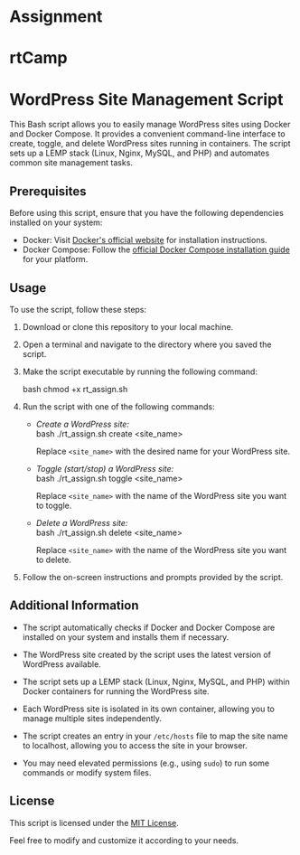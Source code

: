 # Assignment
# rtCamp
# WordPress Site Management Script

This Bash script allows you to easily manage WordPress sites using Docker and Docker Compose. It provides a convenient command-line interface to create, toggle, and delete WordPress sites running in containers. The script sets up a LEMP stack (Linux, Nginx, MySQL, and PHP) and automates common site management tasks.

## Prerequisites

Before using this script, ensure that you have the following dependencies installed on your system:

- Docker: Visit [Docker's official website](https://www.docker.com/get-started) for installation instructions.
- Docker Compose: Follow the [official Docker Compose installation guide](https://docs.docker.com/compose/install/) for your platform.

## Usage

To use the script, follow these steps:

1. Download or clone this repository to your local machine.

2. Open a terminal and navigate to the directory where you saved the script.

3. Make the script executable by running the following command:

    bash
    chmod +x rt_assign.sh
    

4. Run the script with one of the following commands:

    - *Create a WordPress site:*  
      bash
      ./rt_assign.sh create <site_name>
      
      Replace `<site_name>` with the desired name for your WordPress site.

    - *Toggle (start/stop) a WordPress site:*  
      bash
      ./rt_assign.sh toggle <site_name>
      
      Replace `<site_name>` with the name of the WordPress site you want to toggle.

    - *Delete a WordPress site:*  
      bash
      ./rt_assign.sh delete <site_name>
      
      Replace `<site_name>` with the name of the WordPress site you want to delete.

5. Follow the on-screen instructions and prompts provided by the script.

## Additional Information

- The script automatically checks if Docker and Docker Compose are installed on your system and installs them if necessary.

- The WordPress site created by the script uses the latest version of WordPress available.

- The script sets up a LEMP stack (Linux, Nginx, MySQL, and PHP) within Docker containers for running the WordPress site.

- Each WordPress site is isolated in its own container, allowing you to manage multiple sites independently.

- The script creates an entry in your `/etc/hosts` file to map the site name to localhost, allowing you to access the site in your browser.

- You may need elevated permissions (e.g., using `sudo`) to run some commands or modify system files.

## License

This script is licensed under the [MIT License](LICENSE).

Feel free to modify and customize it according to your needs.
